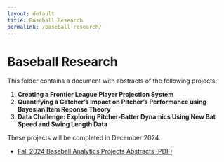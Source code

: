 ```yaml
---
layout: default
title: Baseball Research
permalink: /baseball-research/
---
```


# Baseball Research
This folder contains a document with abstracts of the following projects:
1. **Creating a Frontier League Player Projection System**
2. **Quantifying a Catcher’s Impact on Pitcher’s Performance using Bayesian Item Reponse Theory**
3. **Data Challenge: Exploring Pitcher-Batter Dynamics Using New Bat Speed and Swing Length Data**

These projects will be completed in December 2024.
- [Fall 2024 Baseball Analytics Projects Abstracts (PDF)](/baseball-research/Fall%202024%20Baseball%20Analytics%20Projects%20Abstracts.pdf)

